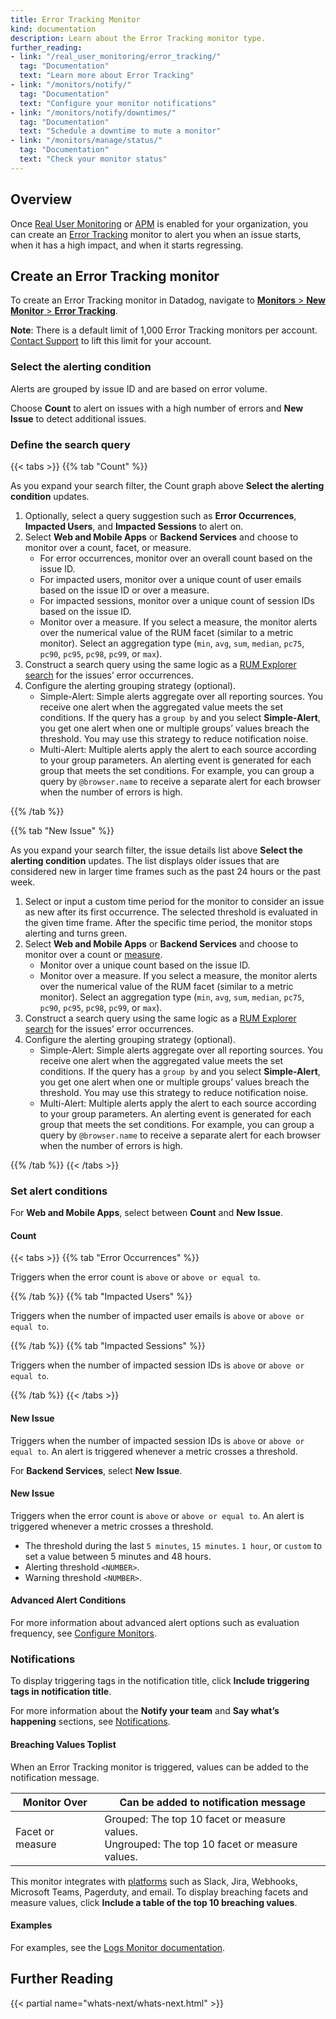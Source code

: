 ```yaml
---
title: Error Tracking Monitor
kind: documentation
description: Learn about the Error Tracking monitor type.
further_reading:
- link: "/real_user_monitoring/error_tracking/"
  tag: "Documentation"
  text: "Learn more about Error Tracking"
- link: "/monitors/notify/"
  tag: "Documentation"
  text: "Configure your monitor notifications"
- link: "/monitors/notify/downtimes/"
  tag: "Documentation"
  text: "Schedule a downtime to mute a monitor"
- link: "/monitors/manage/status/"
  tag: "Documentation"
  text: "Check your monitor status"
---
```


## Overview

Once [Real User Monitoring][1] or [APM][2] is enabled for your organization, you can create an [Error Tracking][3] monitor to alert you when an issue starts, when it has a high impact, and when it starts regressing.

## Create an Error Tracking monitor

To create an Error Tracking monitor in Datadog, navigate to [**Monitors** > **New Monitor** > **Error Tracking**][4].

<div class="alert alert-info"><strong>Note</strong>: There is a default limit of 1,000 Error Tracking monitors per account. <a href="/help/">Contact Support</a> to lift this limit for your account.</div>

### Select the alerting condition

Alerts are grouped by issue ID and are based on error volume.

Choose **Count** to alert on issues with a high number of errors and **New Issue** to detect additional issues.

### Define the search query

{{< tabs >}}
{{% tab "Count" %}}

As you expand your search filter, the Count graph above **Select the alerting condition** updates.

1. Optionally, select a query suggestion such as **Error Occurrences**, **Impacted Users**, and **Impacted Sessions** to alert on. 
2. Select **Web and Mobile Apps** or **Backend Services** and choose to monitor over a count, facet, or measure.
   - For error occurrences, monitor over an overall count based on the issue ID.
   - For impacted users, monitor over a unique count of user emails based on the issue ID or over a measure. 
   - For impacted sessions, monitor over a unique count of session IDs based on the issue ID. 
   - Monitor over a measure. If you select a measure, the monitor alerts over the numerical value of the RUM facet (similar to a metric monitor). Select an aggregation type (`min`, `avg`, `sum`, `median`, `pc75`, `pc90`, `pc95`, `pc98`, `pc99`, or `max`).
4. Construct a search query using the same logic as a [RUM Explorer search][1] for the issues’ error occurrences.
5. Configure the alerting grouping strategy (optional).
   - Simple-Alert: Simple alerts aggregate over all reporting sources. You receive one alert when the aggregated value meets the set conditions. If the query has a `group by` and you select **Simple-Alert**, you get one alert when one or multiple groups’ values breach the threshold. You may use this strategy to reduce notification noise.
   - Multi-Alert: Multiple alerts apply the alert to each source according to your group parameters. An alerting event is generated for each group that meets the set conditions. For example, you can group a query by `@browser.name` to receive a separate alert for each browser when the number of errors is high.


[1]: /real_user_monitoring/explorer/search/
{{% /tab %}}

{{% tab "New Issue" %}}

As you expand your search filter, the issue details list above **Select the alerting condition** updates. The list displays older issues that are considered new in larger time frames such as the past 24 hours or the past week. 

1. Select or input a custom time period for the monitor to consider an issue as new after its first occurrence. The selected threshold is evaluated in the given time frame. After the specific time period, the monitor stops alerting and turns green.
2. Select **Web and Mobile Apps** or **Backend Services** and choose to monitor over a count or [measure][1]. 
   - Monitor over a unique count based on the issue ID. 
   - Monitor over a measure. If you select a measure, the monitor alerts over the numerical value of the RUM facet (similar to a metric monitor). Select an aggregation type (`min`, `avg`, `sum`, `median`, `pc75`, `pc90`, `pc95`, `pc98`, `pc99`, or `max`).
3. Construct a search query using the same logic as a [RUM Explorer search][2] for the issues’ error occurrences.
4. Configure the alerting grouping strategy (optional).
   - Simple-Alert: Simple alerts aggregate over all reporting sources. You receive one alert when the aggregated value meets the set conditions. If the query has a `group by` and you select **Simple-Alert**, you get one alert when one or multiple groups’ values breach the threshold. You may use this strategy to reduce notification noise.
   - Multi-Alert: Multiple alerts apply the alert to each source according to your group parameters. An alerting event is generated for each group that meets the set conditions. For example, you can group a query by `@browser.name` to receive a separate alert for each browser when the number of errors is high.


[1]: /real_user_monitoring/explorer/?tab=measures#setup-facets-measures
[2]: /real_user_monitoring/explorer/search/
{{% /tab %}} 
{{< /tabs >}}

### Set alert conditions

For **Web and Mobile Apps**, select between **Count** and **New Issue**.

#### Count

{{< tabs >}}
{{% tab "Error Occurrences" %}}

Triggers when the error count is `above` or `above or equal to`.

{{% /tab %}}
{{% tab "Impacted Users" %}}

Triggers when the number of impacted user emails is `above` or `above or equal to`.

{{% /tab %}}
{{% tab "Impacted Sessions" %}}

Triggers when the number of impacted session IDs is `above` or `above or equal to`.

{{% /tab %}} 
{{< /tabs >}}

#### New Issue

Triggers when the number of impacted session IDs is `above` or `above or equal to`. An alert is triggered whenever a metric crosses a threshold.

For **Backend Services**, select **New Issue**.

#### New Issue

Triggers when the error count is `above` or `above or equal to`. An alert is triggered whenever a metric crosses a threshold.

- The threshold during the last `5 minutes`, `15 minutes`. `1 hour`, or `custom` to set a value between 5 minutes and 48 hours. 
- Alerting threshold `<NUMBER>`.
- Warning threshold `<NUMBER>`.

#### Advanced Alert Conditions

For more information about advanced alert options such as evaluation frequency, see [Configure Monitors][5].

### Notifications

To display triggering tags in the notification title, click **Include triggering tags in notification title**.

For more information about the **Notify your team** and **Say what’s happening** sections, see [Notifications][6].

#### Breaching Values Toplist

When an Error Tracking monitor is triggered, values can be added to the notification message. 

| Monitor Over     | Can be added to notification message                                                               |
|------------------|----------------------------------------------------------------------------------------------------|
| Facet or measure | Grouped: The top 10 facet or measure values.<br>Ungrouped: The top 10 facet or measure values. |

This monitor integrates with [platforms][7] such as Slack, Jira, Webhooks, Microsoft Teams, Pagerduty, and email. To display breaching facets and measure values, click **Include a table of the top 10 breaching values**.

#### Examples

For examples, see the [Logs Monitor documentation][8].

## Further Reading

{{< partial name="whats-next/whats-next.html" >}}

[1]: /real_user_monitoring/
[2]: /tracing/
[3]: /real_user_monitoring/error_tracking/
[4]: https://app.datadoghq.com/monitors/create/error-tracking
[5]: /monitors/create/configuration/#advanced-alert-conditions
[6]: /monitors/notify/
[7]: /monitors/notify/#integrations
[8]: /monitors/create/types/log/#examples
